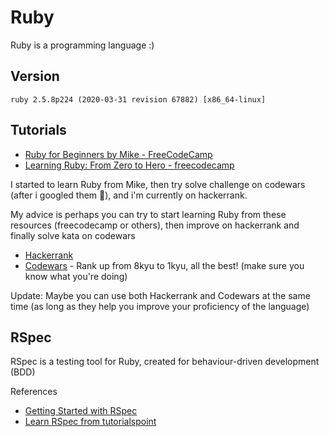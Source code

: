 # Ruby

Ruby is a programming language :)

## Version

`ruby 2.5.8p224 (2020-03-31 revision 67882) [x86_64-linux]`

## Tutorials

- [Ruby for Beginners by Mike - FreeCodeCamp](https://www.youtube.com/watch?v=t_ispmWmdjY)
- [Learning Ruby: From Zero to Hero - freecodecamp](https://www.freecodecamp.org/news/learning-ruby-from-zero-to-hero-90ad4eecc82d/)

I started to learn Ruby from Mike, then try solve challenge on codewars (after i googled them :hand_over_mouth:), and i'm currently on hackerrank.

My advice is perhaps you can try to start learning Ruby from these resources (freecodecamp or others), then improve on hackerrank and finally solve kata on codewars
- [Hackerrank](https://www.hackerrank.com/)
- [Codewars](https://www.codewars.com/) - Rank up from 8kyu to 1kyu, all the best! (make sure you know what you're doing)

Update: Maybe you can use both Hackerrank and Codewars at the same time (as long as they help you improve your proficiency of the language)

## RSpec
RSpec is a testing tool for Ruby, created for behaviour-driven development (BDD)

References
- [Getting Started with RSpec](https://semaphoreci.com/community/tutorials/getting-started-with-rspec)
- [Learn RSpec from tutorialspoint](https://www.tutorialspoint.com/rspec/index.htm)